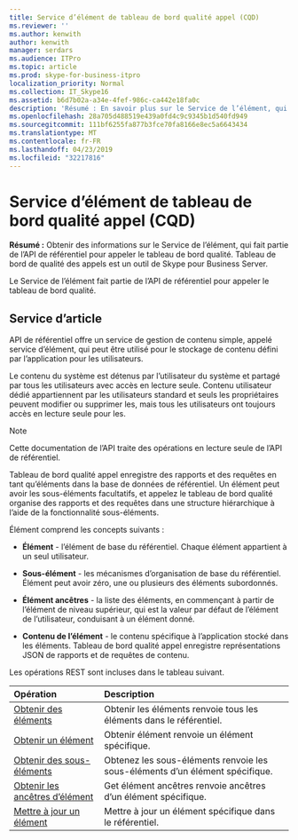 ```yaml
---
title: Service d’élément de tableau de bord qualité appel (CQD)
ms.reviewer: ''
ms.author: kenwith
author: kenwith
manager: serdars
ms.audience: ITPro
ms.topic: article
ms.prod: skype-for-business-itpro
localization_priority: Normal
ms.collection: IT_Skype16
ms.assetid: b6d7b02a-a34e-4fef-986c-ca442e18fa0c
description: 'Résumé : En savoir plus sur le Service de l’élément, qui fait partie de l’API de référentiel pour appeler le tableau de bord qualité. Tableau de bord de qualité des appels est un outil de Skype pour Business Server.'
ms.openlocfilehash: 28a705d488519e439a0fd4c9c9345b1d540fd949
ms.sourcegitcommit: 111bf6255fa877b3fce70fa8166e8ec5a6643434
ms.translationtype: MT
ms.contentlocale: fr-FR
ms.lasthandoff: 04/23/2019
ms.locfileid: "32217816"
---
```

# <a name="item-service-for-call-quality-dashboard-cqd"></a>Service d’élément de tableau de bord qualité appel (CQD)
 
**Résumé :** Obtenir des informations sur le Service de l’élément, qui fait partie de l’API de référentiel pour appeler le tableau de bord qualité. Tableau de bord de qualité des appels est un outil de Skype pour Business Server.
  
Le Service de l’élément fait partie de l’API de référentiel pour appeler le tableau de bord qualité.
  
## <a name="item-service"></a>Service d’article

API de référentiel offre un service de gestion de contenu simple, appelé service d’élément, qui peut être utilisé pour le stockage de contenu défini par l’application pour les utilisateurs. 
  
Le contenu du système est détenus par l’utilisateur du système et partagé par tous les utilisateurs avec accès en lecture seule. Contenu utilisateur dédié appartiennent par les utilisateurs standard et seuls les propriétaires peuvent modifier ou supprimer les, mais tous les utilisateurs ont toujours accès en lecture seule pour les.
  
> [!NOTE]
> Cette documentation de l’API traite des opérations en lecture seule de l’API de référentiel. 
  
Tableau de bord qualité appel enregistre des rapports et des requêtes en tant qu’éléments dans la base de données de référentiel. Un élément peut avoir les sous-éléments facultatifs, et appelez le tableau de bord qualité organise des rapports et des requêtes dans une structure hiérarchique à l’aide de la fonctionnalité sous-éléments.
  
Élément comprend les concepts suivants :
  
- **Élément** - l’élément de base du référentiel. Chaque élément appartient à un seul utilisateur.
    
- **Sous-élément** - les mécanismes d’organisation de base du référentiel. Élément peut avoir zéro, une ou plusieurs des éléments subordonnés.
    
- **Élément ancêtres** - la liste des éléments, en commençant à partir de l’élément de niveau supérieur, qui est la valeur par défaut de l’élément de l’utilisateur, conduisant à un élément donné.
    
- **Contenu de l’élément** - le contenu spécifique à l’application stocké dans les éléments. Tableau de bord qualité appel enregistre représentations JSON de rapports et de requêtes de contenu.
    
Les opérations REST sont incluses dans le tableau suivant.
  

|**Opération**|**Description**|
|:-----|:-----|
|[Obtenir des éléments](get-items.md) <br/> |Obtenir les éléments renvoie tous les éléments dans le référentiel.  <br/> |
|[Obtenir un élément](get-item.md) <br/> |Obtenir élément renvoie un élément spécifique.  <br/> |
|[Obtenir des sous-éléments](get-sub-items.md) <br/> |Obtenez les sous-éléments renvoie les sous-éléments d’un élément spécifique.  <br/> |
|[Obtenir les ancêtres d’élément](get-item-ancestors.md) <br/> |Get élément ancêtres renvoie ancêtres d’un élément spécifique.  <br/> |
|[Mettre à jour un élément](update-item.md) <br/> |Mettre à jour un élément spécifique dans le référentiel.  <br/> |
   

